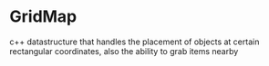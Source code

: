 # GridMap
c++ datastructure that handles the placement of objects at certain rectangular coordinates, also the ability to grab items nearby
